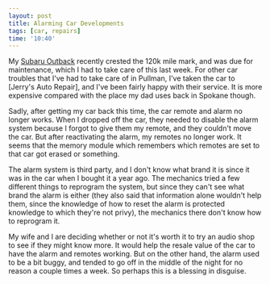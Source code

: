 ```yaml
---
layout: post
title: Alarming Car Developments
tags: [car, repairs]
time: '10:40'
---
```


My [Subaru Outback] recently crested the 120k mile mark, and was due for maintenance, which I had to take care of this last week.  For other car troubles that I've had to take care of in Pullman, I've taken the car to [Jerry's Auto Repair], and I've been fairly happy with their service.  It is more expensive compared with the place my dad uses back in Spokane though.

[Subaru Outback]:http://en.wikipedia.org/wiki/Subaru_Outback
[Jerrys Auto Repair]:http://www.jerrysautorepair.com/

Sadly, after getting my car back this time, the car remote and alarm no longer works.  When I dropped off the car, they needed to disable the alarm system because I forgot to give them my remote, and they couldn't move the car.  But after reactivating the alarm, my remotes no longer work.  It seems that the memory module which remembers which remotes are set to that car got erased or something.

The alarm system is third party, and I don't know what brand it is since it was in the car when I bought it a year ago.  The mechanics tried a few different things to reprogram the system, but since they can't see what brand the alarm is either (they also said that information alone wouldn't help them, since the knowledge of how to reset the alarm is protected knowledge to which they're not privy), the mechanics there don't know how to reprogram it.

My wife and I are deciding whether or not it's worth it to try an audio shop to see if they might know more.  It would help the resale value of the car to have the alarm and remotes working.  But on the other hand, the alarm used to be a bit buggy, and tended to go off in the middle of the night for no reason a couple times a week.  So perhaps this is a blessing in disguise.
